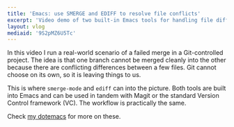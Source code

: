 ```yaml
---
title: 'Emacs: use SMERGE and EDIFF to resolve file conflicts'
excerpt: 'Video demo of two built-in Emacs tools for handling file differences and dealing with merge conflicts (such as when working with Git).'
layout: vlog
mediaid: '9S2pMZ6U5Tc'
---
```


In this video I run a real-world scenario of a failed merge in a
Git-controlled project.  The idea is that one branch cannot be merged
cleanly into the other because there are conflicting differences between
a few files.  Git cannot choose on its own, so it is leaving things to
us.

This is where `smerge-mode` and `ediff` can into the picture.  Both
tools are built into Emacs and can be used in tandem with Magit or the
standard Version Control framework (VC).  The workflow is practically
the same.

Check [my dotemacs](https://protesilaos.com/emacs/dotemacs) for more on these.
